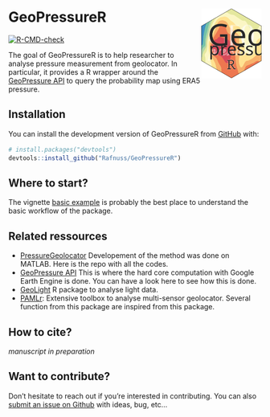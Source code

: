 
<!-- README.md is generated from README.Rmd. Please edit that file -->

# GeoPressureR <img src="man/figures/logo.svg" align="right" height="139" />

<!-- badges: start -->

[![R-CMD-check](https://github.com/Rafnuss/GeoPressureR/workflows/R-CMD-check/badge.svg)](https://github.com/Rafnuss/GeoPressureR/actions)
<!-- badges: end -->

The goal of GeoPressureR is to help researcher to analyse pressure
measurement from geolocator. In particular, it provides a R wrapper
around the [GeoPressure
API](https://github.com/Rafnuss/GeoPressureServer) to query the
probability map using ERA5 pressure.

## Installation

You can install the development version of GeoPressureR from
[GitHub](https://github.com/Rafnuss/GeoPressureR) with:

``` r
# install.packages("devtools")
devtools::install_github("Rafnuss/GeoPressureR")
```

## Where to start?

The vignette [basic example](./basic_example.html) is probably the best
place to understand the basic workflow of the package.

## Related ressources

-   [PressureGeolocator](https://github.com/Rafnuss/PressureGeolocator)
    Developement of the method was done on MATLAB. Here is the repo with
    all the codes.
-   [GeoPressure API](https://github.com/Rafnuss/GeoPressureServer) This
    is where the hard core computation with Google Earth Engine is done.
    You can have a look here to see how this is done.
-   [GeoLight](https://github.com/slisovski/GeoLight/tree/Update_2.01) R
    package to analyse light data.
-   [PAMLr](https://github.com/KiranLDA/PAMLr): Extensive toolbox to
    analyse multi-sensor geolocator. Several function from this package
    are inspired from this package.

## How to cite?

*manuscript in preparation*

## Want to contribute?

Don’t hesitate to reach out if you’re interested in contributing. You
can also [submit an issue on
Github](https://github.com/Rafnuss/GeoPressureR/issues) with ideas, bug,
etc…
